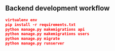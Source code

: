 ## Backend development workflow

```json
virtualenv env
pip install -r requirements.txt
python manage.py makemigrations api
python manage.py makemigrations users
python manage.py migrate
python manage.py runserver
```


